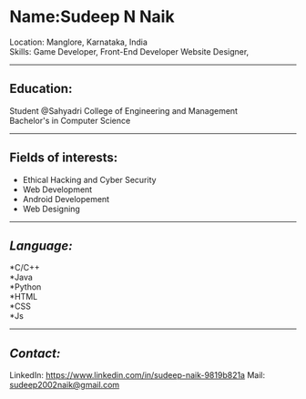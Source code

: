 # **Name**:Sudeep N Naik <br>
Location: Manglore, Karnataka, India  <br>
Skills: Game Developer, Front-End Developer Website Designer,  <br>
*****
## **Education:**
   Student @Sahyadri College of Engineering and Management  <br>
   Bachelor's in Computer Science  <br>
****
## **Fields of interests:** 
   * Ethical Hacking and Cyber Security  <br>
   * Web Development  <br>
   * Android Developement  <br>
   * Web Designing  
****
## *Language:* 
   *C/C++  <br>
   *Java  <br>
   *Python  <br>
   *HTML  <br>
   *CSS  <br>
   *Js
 ****
## *Contact:*   
   LinkedIn: https://www.linkedin.com/in/sudeep-naik-9819b821a 
   Mail: sudeep2002naik@gmail.com  
  
  
